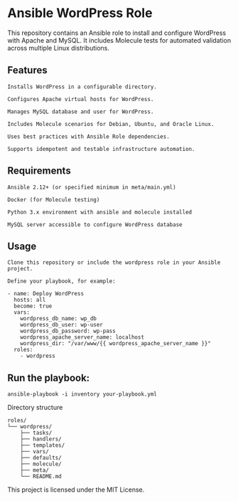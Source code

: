 # Ansible WordPress Role

This repository contains an Ansible role to install and configure WordPress with Apache and MySQL. It includes Molecule tests for automated validation across multiple Linux distributions.
## Features

    Installs WordPress in a configurable directory.

    Configures Apache virtual hosts for WordPress.

    Manages MySQL database and user for WordPress.

    Includes Molecule scenarios for Debian, Ubuntu, and Oracle Linux.

    Uses best practices with Ansible Role dependencies.

    Supports idempotent and testable infrastructure automation.

## Requirements

    Ansible 2.12+ (or specified minimum in meta/main.yml)

    Docker (for Molecule testing)

    Python 3.x environment with ansible and molecule installed

    MySQL server accessible to configure WordPress database

## Usage

    Clone this repository or include the wordpress role in your Ansible project.

    Define your playbook, for example:
```
- name: Deploy WordPress
  hosts: all
  become: true
  vars:
    wordpress_db_name: wp_db
    wordpress_db_user: wp-user
    wordpress_db_password: wp-pass
    wordpress_apache_server_name: localhost
    wordpress_dir: "/var/www/{{ wordpress_apache_server_name }}"
  roles:
    - wordpress
```
## Run the playbook:
```
ansible-playbook -i inventory your-playbook.yml
```
Directory structure
```
roles/
└── wordpress/
    ├── tasks/
    ├── handlers/
    ├── templates/
    ├── vars/
    ├── defaults/
    ├── molecule/
    ├── meta/
    └── README.md
```

This project is licensed under the MIT License.
